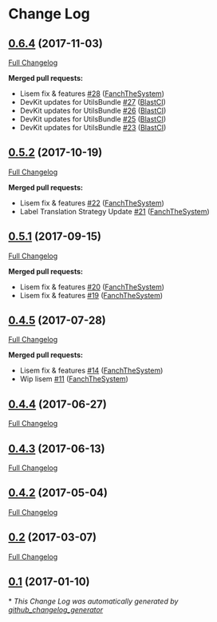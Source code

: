 # Change Log

## [0.6.4](https://github.com/blast-project/UtilsBundle/tree/0.6.4) (2017-11-03)
[Full Changelog](https://github.com/blast-project/UtilsBundle/compare/0.5.2...0.6.4)

**Merged pull requests:**

- Lisem fix & features [\#28](https://github.com/blast-project/UtilsBundle/pull/28) ([FanchTheSystem](https://github.com/FanchTheSystem))
- DevKit updates for UtilsBundle [\#27](https://github.com/blast-project/UtilsBundle/pull/27) ([BlastCI](https://github.com/BlastCI))
- DevKit updates for UtilsBundle [\#26](https://github.com/blast-project/UtilsBundle/pull/26) ([BlastCI](https://github.com/BlastCI))
- DevKit updates for UtilsBundle [\#25](https://github.com/blast-project/UtilsBundle/pull/25) ([BlastCI](https://github.com/BlastCI))
- DevKit updates for UtilsBundle [\#23](https://github.com/blast-project/UtilsBundle/pull/23) ([BlastCI](https://github.com/BlastCI))

## [0.5.2](https://github.com/blast-project/UtilsBundle/tree/0.5.2) (2017-10-19)
[Full Changelog](https://github.com/blast-project/UtilsBundle/compare/0.5.1...0.5.2)

**Merged pull requests:**

- Lisem fix & features [\#22](https://github.com/blast-project/UtilsBundle/pull/22) ([FanchTheSystem](https://github.com/FanchTheSystem))
- Label Translation Strategy Update [\#21](https://github.com/blast-project/UtilsBundle/pull/21) ([FanchTheSystem](https://github.com/FanchTheSystem))

## [0.5.1](https://github.com/blast-project/UtilsBundle/tree/0.5.1) (2017-09-15)
[Full Changelog](https://github.com/blast-project/UtilsBundle/compare/0.4.5...0.5.1)

**Merged pull requests:**

- Lisem fix & features [\#20](https://github.com/blast-project/UtilsBundle/pull/20) ([FanchTheSystem](https://github.com/FanchTheSystem))
- Lisem fix & features [\#19](https://github.com/blast-project/UtilsBundle/pull/19) ([FanchTheSystem](https://github.com/FanchTheSystem))

## [0.4.5](https://github.com/blast-project/UtilsBundle/tree/0.4.5) (2017-07-28)
[Full Changelog](https://github.com/blast-project/UtilsBundle/compare/0.4.4...0.4.5)

**Merged pull requests:**

- Lisem fix & features [\#14](https://github.com/blast-project/UtilsBundle/pull/14) ([FanchTheSystem](https://github.com/FanchTheSystem))
- Wip lisem [\#11](https://github.com/blast-project/UtilsBundle/pull/11) ([FanchTheSystem](https://github.com/FanchTheSystem))

## [0.4.4](https://github.com/blast-project/UtilsBundle/tree/0.4.4) (2017-06-27)
[Full Changelog](https://github.com/blast-project/UtilsBundle/compare/0.4.3...0.4.4)

## [0.4.3](https://github.com/blast-project/UtilsBundle/tree/0.4.3) (2017-06-13)
[Full Changelog](https://github.com/blast-project/UtilsBundle/compare/0.4.2...0.4.3)

## [0.4.2](https://github.com/blast-project/UtilsBundle/tree/0.4.2) (2017-05-04)
[Full Changelog](https://github.com/blast-project/UtilsBundle/compare/0.2...0.4.2)

## [0.2](https://github.com/blast-project/UtilsBundle/tree/0.2) (2017-03-07)
[Full Changelog](https://github.com/blast-project/UtilsBundle/compare/0.1...0.2)

## [0.1](https://github.com/blast-project/UtilsBundle/tree/0.1) (2017-01-10)


\* *This Change Log was automatically generated by [github_changelog_generator](https://github.com/skywinder/Github-Changelog-Generator)*